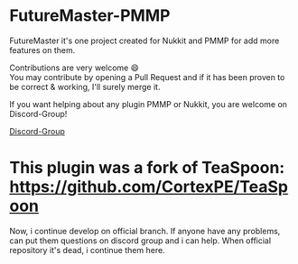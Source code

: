 # FutureMaster-PMMP
FutureMaster it's one project created for Nukkit and PMMP for add more features on them.

Contributions are very welcome :smile:<br />You may contribute by opening a Pull Request and if it has been proven to be correct & working, I'll surely merge it.

If you want helping about any plugin PMMP or Nukkit, you are welcome on Discord-Group!

[Discord-Group](https://discordapp.com/invite/7y8WM4F)

# This plugin was a fork of TeaSpoon: https://github.com/CortexPE/TeaSpoon

Now, i continue develop on official branch. If anyone have any problems, can put them questions on discord group and i can help.
When official repository it's dead, i continue them here.
 <br />
